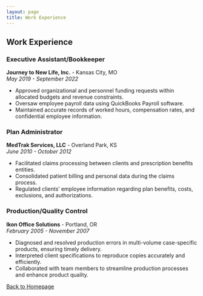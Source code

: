 ```yaml
---
layout: page
title: Work Experience
---
```


## Work Experience

### Executive Assistant/Bookkeeper
**Journey to New Life, Inc.** - Kansas City, MO  
*May 2019 - September 2022*  
- Approved organizational and personnel funding requests within allocated budgets and revenue constraints.
- Oversaw employee payroll data using QuickBooks Payroll software.
- Maintained accurate records of worked hours, compensation rates, and confidential employee information.

### Plan Administrator
**MedTrak Services, LLC** - Overland Park, KS  
*June 2010 - October 2012*  
- Facilitated claims processing between clients and prescription benefits entities.
- Consolidated patient billing and personal data during the claims process.
- Regulated clients’ employee information regarding plan benefits, costs, exclusions, and authorizations.

### Production/Quality Control
**Ikon Office Solutions** - Portland, OR  
*February 2005 - November 2007*  
- Diagnosed and resolved production errors in multi-volume case-specific products, ensuring timely delivery.
- Interpreted client specifications to reproduce copies accurately and efficiently.
- Collaborated with team members to streamline production processes and enhance product quality.

[Back to Homepage](/)

